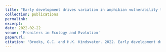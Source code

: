 ```yaml
---
title: "Early development drives variation in amphibian vulnerability to global change"
collection: publications
permalink: 
excerpt:
date: 2022-02-22
venue: 'Froniters in Ecology and Evolution'
paperurl: 
citation: 'Brooks, G.C. and H.K. Kindsvater. 2022. Early development drives variation in amphibian vulnerability to global change. <i>Frontiers in Ecology and Evolution</i>. 10:813414. doi.org/10.3389/fevo.2022.813414'
---
```

